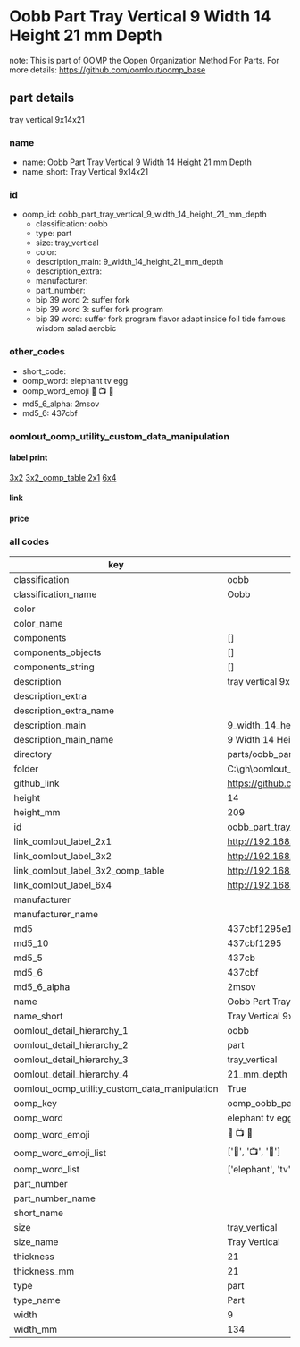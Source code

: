 # Oobb Part Tray Vertical 9 Width 14 Height 21 mm Depth  

note: This is part of OOMP the Oopen Organization Method For Parts. For more details: https://github.com/oomlout/oomp_base

##  part details
  



tray vertical 9x14x21



### name
* name: Oobb Part Tray Vertical 9 Width 14 Height 21 mm Depth
* name_short: Tray Vertical 9x14x21 
### id
* oomp_id: oobb_part_tray_vertical_9_width_14_height_21_mm_depth
  * classification: oobb
  * type: part
  * size: tray_vertical
  * color: 
  * description_main: 9_width_14_height_21_mm_depth
  * description_extra: 
  * manufacturer: 
  * part_number: 
  * bip 39 word 2: suffer fork
  * bip 39 word 3: suffer fork program
  * bip 39 word: suffer fork program flavor adapt inside foil tide famous wisdom salad aerobic

### other_codes
* short_code: 
* oomp_word: elephant tv egg
* oomp_word_emoji :elephant: :tv: :egg:
* md5_6_alpha: 2msov
* md5_6: 437cbf






### oomlout_oomp_utility_custom_data_manipulation
#### label print
[3x2](http://192.168.1.245:1112/?label=oomp%202msov)
[3x2_oomp_table](http://192.168.1.108:1112/?label=oomp%202msov)
[2x1](http://192.168.1.242:1112/?label=oomp%202msov)
[6x4](http://192.168.1.55:1112/?label=oomp%202msov)    

#### link

                              

#### price







### all codes 
| key | value |  
| --- | --- |  
| classification | oobb |  
| classification_name | Oobb |  
| color |  |  
| color_name |  |  
| components | [] |  
| components_objects | [] |  
| components_string | [] |  
| description | tray vertical 9x14x21 |  
| description_extra |  |  
| description_extra_name |  |  
| description_main | 9_width_14_height_21_mm_depth |  
| description_main_name | 9 Width 14 Height 21 mm Depth |  
| directory | parts/oobb_part_tray_vertical_9_width_14_height_21_mm_depth |  
| folder | C:\gh\oomlout_oobb_version_4_generated_parts\parts\oobb_part_tray_vertical_9_width_14_height_21_mm_depth |  
| github_link | https://github.com/oomlout/oomlout_oomp_part_src/tree/main/parts/oobb_part_tray_vertical_9_width_14_height_21_mm_depth |  
| height | 14 |  
| height_mm | 209 |  
| id | oobb_part_tray_vertical_9_width_14_height_21_mm_depth |  
| link_oomlout_label_2x1 | http://192.168.1.242:1112/?label=oomp%202msov |  
| link_oomlout_label_3x2 | http://192.168.1.245:1112/?label=oomp%202msov |  
| link_oomlout_label_3x2_oomp_table | http://192.168.1.108:1112/?label=oomp%202msov |  
| link_oomlout_label_6x4 | http://192.168.1.55:1112/?label=oomp%202msov |  
| manufacturer |  |  
| manufacturer_name |  |  
| md5 | 437cbf1295e1cb4dd481858b57d6dec5 |  
| md5_10 | 437cbf1295 |  
| md5_5 | 437cb |  
| md5_6 | 437cbf |  
| md5_6_alpha | 2msov |  
| name | Oobb Part Tray Vertical 9 Width 14 Height 21 mm Depth |  
| name_short | Tray Vertical 9x14x21  |  
| oomlout_detail_hierarchy_1 | oobb |  
| oomlout_detail_hierarchy_2 | part |  
| oomlout_detail_hierarchy_3 | tray_vertical |  
| oomlout_detail_hierarchy_4 | 21_mm_depth |  
| oomlout_oomp_utility_custom_data_manipulation | True |  
| oomp_key | oomp_oobb_part_tray_vertical_9_width_14_height_21_mm_depth |  
| oomp_word | elephant tv egg |  
| oomp_word_emoji | :elephant: :tv: :egg: |  
| oomp_word_emoji_list | [':elephant:', ':tv:', ':egg:'] |  
| oomp_word_list | ['elephant', 'tv', 'egg'] |  
| part_number |  |  
| part_number_name |  |  
| short_name |  |  
| size | tray_vertical |  
| size_name | Tray Vertical |  
| thickness | 21 |  
| thickness_mm | 21 |  
| type | part |  
| type_name | Part |  
| width | 9 |  
| width_mm | 134 |  
